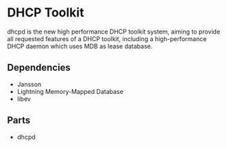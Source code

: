 DHCP Toolkit
============

dhcpd is the new high performance DHCP toolkit system, aiming to provide all
requested features of a DHCP toolkit, including a high-performance DHCP
daemon which uses MDB as lease database.

Dependencies
------------

* Jansson
* Lightning Memory-Mapped Database
* libev

Parts
-----

* dhcpd


